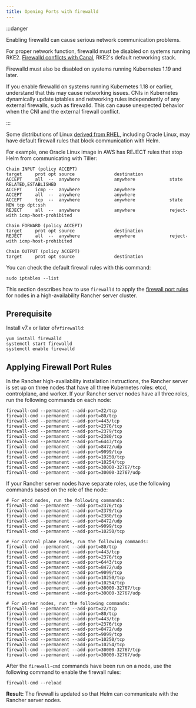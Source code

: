 ```yaml
---
title: Opening Ports with firewalld
---
```


:::danger

Enabling firewalld can cause serious network communication problems. 

For proper network function, firewalld must be disabled on systems running RKE2. [Firewalld conflicts with Canal](https://docs.rke2.io/known_issues#firewalld-conflicts-with-default-networking), RKE2's default networking stack.

Firewalld must also be disabled on systems running Kubernetes 1.19 and later.

If you enable firewalld on systems running Kubernetes 1.18 or earlier, understand that this may cause networking issues. CNIs in Kubernetes dynamically update iptables and networking rules independently of any external firewalls, such as firewalld. This can cause unexpected behavior when the CNI and the external firewall conflict.

:::

Some distributions of Linux [derived from RHEL,](https://en.wikipedia.org/wiki/Red_Hat_Enterprise_Linux#Rebuilds) including Oracle Linux, may have default firewall rules that block communication with Helm.

For example, one Oracle Linux image in AWS has REJECT rules that stop Helm from communicating with Tiller:

```
Chain INPUT (policy ACCEPT)
target     prot opt source               destination
ACCEPT     all  --  anywhere             anywhere             state RELATED,ESTABLISHED
ACCEPT     icmp --  anywhere             anywhere
ACCEPT     all  --  anywhere             anywhere
ACCEPT     tcp  --  anywhere             anywhere             state NEW tcp dpt:ssh
REJECT     all  --  anywhere             anywhere             reject-with icmp-host-prohibited

Chain FORWARD (policy ACCEPT)
target     prot opt source               destination
REJECT     all  --  anywhere             anywhere             reject-with icmp-host-prohibited

Chain OUTPUT (policy ACCEPT)
target     prot opt source               destination
```

You can check the default firewall rules with this command:

```
sudo iptables --list
```

This section describes how to use `firewalld` to apply the [firewall port rules](../../installation-requirements/port-requirements.md) for nodes in a high-availability Rancher server cluster.

## Prerequisite

Install v7.x or later ofv`firewalld`:

```
yum install firewalld
systemctl start firewalld
systemctl enable firewalld
```

## Applying Firewall Port Rules

In the Rancher high-availability installation instructions, the Rancher server is set up on three nodes that have all three Kubernetes roles: etcd, controlplane, and worker. If your Rancher server nodes have all three roles, run the following commands on each node:

```
firewall-cmd --permanent --add-port=22/tcp
firewall-cmd --permanent --add-port=80/tcp
firewall-cmd --permanent --add-port=443/tcp
firewall-cmd --permanent --add-port=2376/tcp
firewall-cmd --permanent --add-port=2379/tcp
firewall-cmd --permanent --add-port=2380/tcp
firewall-cmd --permanent --add-port=6443/tcp
firewall-cmd --permanent --add-port=8472/udp
firewall-cmd --permanent --add-port=9099/tcp
firewall-cmd --permanent --add-port=10250/tcp
firewall-cmd --permanent --add-port=10254/tcp
firewall-cmd --permanent --add-port=30000-32767/tcp
firewall-cmd --permanent --add-port=30000-32767/udp
```
If your Rancher server nodes have separate roles, use the following commands based on the role of the node:

```
# For etcd nodes, run the following commands:
firewall-cmd --permanent --add-port=2376/tcp
firewall-cmd --permanent --add-port=2379/tcp
firewall-cmd --permanent --add-port=2380/tcp
firewall-cmd --permanent --add-port=8472/udp
firewall-cmd --permanent --add-port=9099/tcp
firewall-cmd --permanent --add-port=10250/tcp

# For control plane nodes, run the following commands:
firewall-cmd --permanent --add-port=80/tcp
firewall-cmd --permanent --add-port=443/tcp
firewall-cmd --permanent --add-port=2376/tcp
firewall-cmd --permanent --add-port=6443/tcp
firewall-cmd --permanent --add-port=8472/udp
firewall-cmd --permanent --add-port=9099/tcp
firewall-cmd --permanent --add-port=10250/tcp
firewall-cmd --permanent --add-port=10254/tcp
firewall-cmd --permanent --add-port=30000-32767/tcp
firewall-cmd --permanent --add-port=30000-32767/udp

# For worker nodes, run the following commands:
firewall-cmd --permanent --add-port=22/tcp
firewall-cmd --permanent --add-port=80/tcp
firewall-cmd --permanent --add-port=443/tcp
firewall-cmd --permanent --add-port=2376/tcp
firewall-cmd --permanent --add-port=8472/udp
firewall-cmd --permanent --add-port=9099/tcp
firewall-cmd --permanent --add-port=10250/tcp
firewall-cmd --permanent --add-port=10254/tcp
firewall-cmd --permanent --add-port=30000-32767/tcp
firewall-cmd --permanent --add-port=30000-32767/udp
```

After the `firewall-cmd` commands have been run on a node, use the following command to enable the firewall rules:

```
firewall-cmd --reload
```

**Result:** The firewall is updated so that Helm can communicate with the Rancher server nodes.
